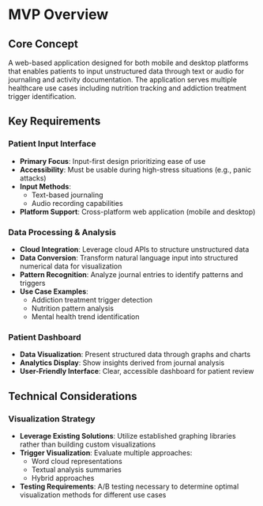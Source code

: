 # MVP Overview

## Core Concept
A web-based application designed for both mobile and desktop platforms that enables patients to input unstructured data through text or audio for journaling and activity documentation. The application serves multiple healthcare use cases including nutrition tracking and addiction treatment trigger identification.

## Key Requirements

### Patient Input Interface
- **Primary Focus**: Input-first design prioritizing ease of use
- **Accessibility**: Must be usable during high-stress situations (e.g., panic attacks)
- **Input Methods**: 
  - Text-based journaling
  - Audio recording capabilities
- **Platform Support**: Cross-platform web application (mobile and desktop)

### Data Processing & Analysis
- **Cloud Integration**: Leverage cloud APIs to structure unstructured data
- **Data Conversion**: Transform natural language input into structured numerical data for visualization
- **Pattern Recognition**: Analyze journal entries to identify patterns and triggers
- **Use Case Examples**:
  - Addiction treatment trigger detection
  - Nutrition pattern analysis
  - Mental health trend identification

### Patient Dashboard
- **Data Visualization**: Present structured data through graphs and charts
- **Analytics Display**: Show insights derived from journal analysis
- **User-Friendly Interface**: Clear, accessible dashboard for patient review

## Technical Considerations

### Visualization Strategy
- **Leverage Existing Solutions**: Utilize established graphing libraries rather than building custom visualizations
- **Trigger Visualization**: Evaluate multiple approaches:
  - Word cloud representations
  - Textual analysis summaries
  - Hybrid approaches
- **Testing Requirements**: A/B testing necessary to determine optimal visualization methods for different use cases



